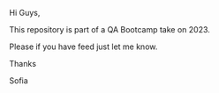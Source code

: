 Hi Guys,

This repository is part of a QA Bootcamp take on 2023.

Please if you have feed just let me know.

Thanks

Sofia
